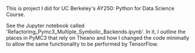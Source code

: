 

This is project I did for UC Berkeley's AY250: Python for Data Science Course.

See the Jupyter notebook called 'Refactoring_Pymc3_Multiple_Symbolic_Backends.ipynb'. In it, I outline the places in PyMC3 that rely on Theano and how I changed the code minimally to allow the same functionality to be performed by TensorFlow.

